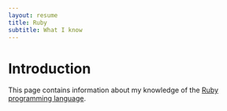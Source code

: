 ```yaml
---
layout: resume
title: Ruby
subtitle: What I know
---
```


# Introduction

This page contains information about my knowledge of the [Ruby programming language](https://www.ruby-lang.org/en/).
